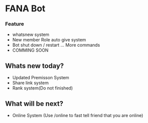 #  FANA Bot
### Feature
- whatsnew system
- New member Role auto give system
- Bot shut down / restart ... More commands
- COMMING SOON

## Whats new today?
- Updated Premisson System
- Share link system 
- Rank system(Do not finished)

## What will be next?
- Online System (Use /online to fast tell friend that you are online)
